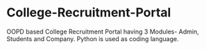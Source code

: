 # College-Recruitment-Portal

OOPD based College Recruitment Portal having 3 Modules- Admin, Students and Company. Python is used as coding language.
